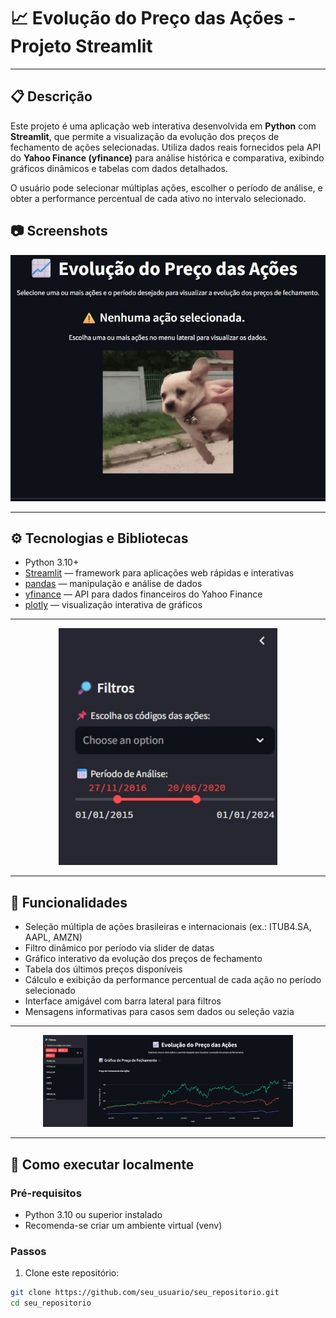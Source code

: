 # 📈 Evolução do Preço das Ações - Projeto Streamlit

---

## 📋 Descrição

Este projeto é uma aplicação web interativa desenvolvida em **Python** com **Streamlit**, que permite a visualização da evolução dos preços de fechamento de ações selecionadas. Utiliza dados reais fornecidos pela API do **Yahoo Finance (yfinance)** para análise histórica e comparativa, exibindo gráficos dinâmicos e tabelas com dados detalhados.

O usuário pode selecionar múltiplas ações, escolher o período de análise, e obter a performance percentual de cada ativo no intervalo selecionado.


## 📷 Screenshots

<div align="center">
  <img src="/FOTO1.jpg" alt="Tela Inicial" width="700" />
</div>


---

## ⚙️ Tecnologias e Bibliotecas

- Python 3.10+
- [Streamlit](https://streamlit.io/) — framework para aplicações web rápidas e interativas
- [pandas](https://pandas.pydata.org/) — manipulação e análise de dados
- [yfinance](https://github.com/ranaroussi/yfinance) — API para dados financeiros do Yahoo Finance
- [plotly](https://plotly.com/python/) — visualização interativa de gráficos

---

<div align="center">
  <img src="/fot2.jpg" alt="Gráfico" width="350" />
</div>

---


## 🚀 Funcionalidades

- Seleção múltipla de ações brasileiras e internacionais (ex.: ITUB4.SA, AAPL, AMZN)
- Filtro dinâmico por período via slider de datas
- Gráfico interativo da evolução dos preços de fechamento
- Tabela dos últimos preços disponíveis
- Cálculo e exibição da performance percentual de cada ação no período selecionado
- Interface amigável com barra lateral para filtros
- Mensagens informativas para casos sem dados ou seleção vazia


---

<div align="center">
  <img src="/fot3.jpg" alt="Tabela e Performance" width="400" />
</div>

---

## 📝 Como executar localmente

### Pré-requisitos

- Python 3.10 ou superior instalado  
- Recomenda-se criar um ambiente virtual (venv)

### Passos

1. Clone este repositório:

```bash
git clone https://github.com/seu_usuario/seu_repositorio.git
cd seu_repositorio

